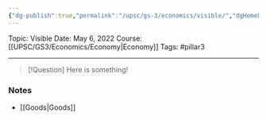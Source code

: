 ```yaml
---
{"dg-publish":true,"permalink":"/upsc/gs-3/economics/visible/","dgHomeLink":true,"dgPassFrontmatter":false}
---
```


Topic: Visible
Date: May 6, 2022
Course:[[UPSC/GS3/Economics/Economy|Economy]]
Tags: #pillar3 

---

> [!Question]
> Here is something! 


### Notes
- [[Goods|Goods]]



